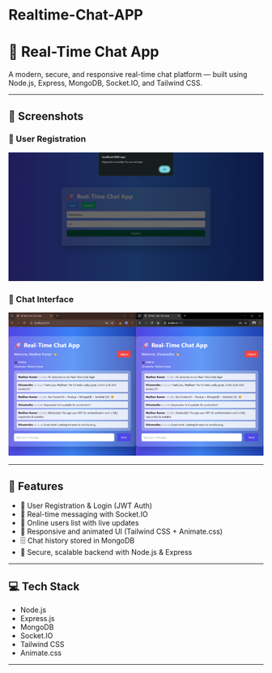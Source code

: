 # Realtime-Chat-APP

# 🚀 Real-Time Chat App

A modern, secure, and responsive real-time chat platform — built using Node.js, Express, MongoDB, Socket.IO, and Tailwind CSS.

---

## 📸 Screenshots

### 📝 User Registration

![Registration Screenshot](images/register.png)

### 💬 Chat Interface

![Chat Screenshot](images/screenshot.png)

---

## 🚀 Features

- 📝 User Registration & Login (JWT Auth)
- 💬 Real-time messaging with Socket.IO
- 👥 Online users list with live updates
- 🎨 Responsive and animated UI (Tailwind CSS + Animate.css)
- 🗄️ Chat history stored in MongoDB
- 🔐 Secure, scalable backend with Node.js & Express

---

## 💻 Tech Stack

- Node.js
- Express.js
- MongoDB
- Socket.IO
- Tailwind CSS
- Animate.css

---
